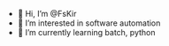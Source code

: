 - 👋 Hi, I’m @FsKir
- 👀 I’m interested in software automation
- 🌱 I’m currently learning batch, python
